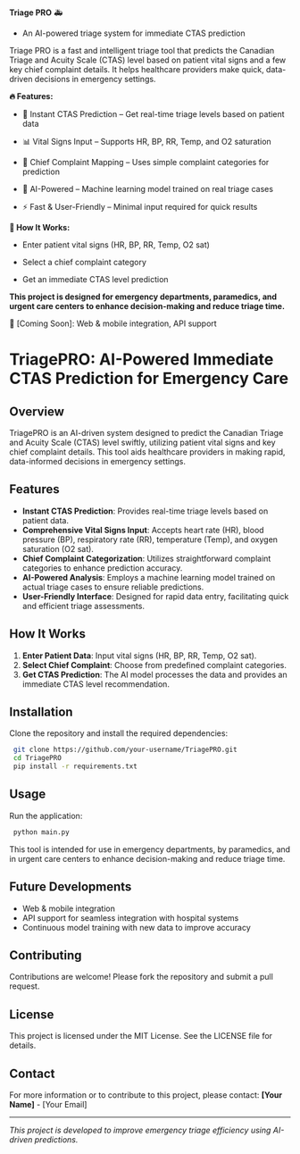 **Triage PRO** 🚑

- An AI-powered triage system for immediate CTAS prediction


Triage PRO is a fast and intelligent triage tool that predicts the Canadian Triage and Acuity Scale (CTAS) level based on patient vital signs and a few key chief complaint details. It helps healthcare providers make quick, data-driven decisions in emergency settings.

**🔥 Features:**

- 🏥 Instant CTAS Prediction – Get real-time triage levels based on patient data

- 📊 Vital Signs Input – Supports HR, BP, RR, Temp, and O2 saturation

- 📝 Chief Complaint Mapping – Uses simple complaint categories for prediction

- 🤖 AI-Powered – Machine learning model trained on real triage cases

- ⚡ Fast & User-Friendly – Minimal input required for quick results

**🚀 How It Works:**

- Enter patient vital signs (HR, BP, RR, Temp, O2 sat)

- Select a chief complaint category

- Get an immediate CTAS level prediction

**This project is designed for emergency departments, paramedics, and urgent care centers to enhance decision-making and reduce triage time.**

🔗 [Coming Soon]: Web & mobile integration, API support



# TriagePRO: AI-Powered Immediate CTAS Prediction for Emergency Care

## Overview
TriagePRO is an AI-driven system designed to predict the Canadian Triage and Acuity Scale (CTAS) level swiftly, utilizing patient vital signs and key chief complaint details. This tool aids healthcare providers in making rapid, data-informed decisions in emergency settings.

## Features
- **Instant CTAS Prediction**: Provides real-time triage levels based on patient data.
- **Comprehensive Vital Signs Input**: Accepts heart rate (HR), blood pressure (BP), respiratory rate (RR), temperature (Temp), and oxygen saturation (O2 sat).
- **Chief Complaint Categorization**: Utilizes straightforward complaint categories to enhance prediction accuracy.
- **AI-Powered Analysis**: Employs a machine learning model trained on actual triage cases to ensure reliable predictions.
- **User-Friendly Interface**: Designed for rapid data entry, facilitating quick and efficient triage assessments.

## How It Works
1. **Enter Patient Data**: Input vital signs (HR, BP, RR, Temp, O2 sat).
2. **Select Chief Complaint**: Choose from predefined complaint categories.
3. **Get CTAS Prediction**: The AI model processes the data and provides an immediate CTAS level recommendation.

## Installation
Clone the repository and install the required dependencies:
```bash
 git clone https://github.com/your-username/TriagePRO.git
 cd TriagePRO
 pip install -r requirements.txt
```

## Usage
Run the application:
```bash
 python main.py
```

This tool is intended for use in emergency departments, by paramedics, and in urgent care centers to enhance decision-making and reduce triage time.

## Future Developments
- Web & mobile integration
- API support for seamless integration with hospital systems
- Continuous model training with new data to improve accuracy

## Contributing
Contributions are welcome! Please fork the repository and submit a pull request.

## License
This project is licensed under the MIT License. See the LICENSE file for details.

## Contact
For more information or to contribute to this project, please contact:
**[Your Name]** - [Your Email]

---

*This project is developed to improve emergency triage efficiency using AI-driven predictions.*
